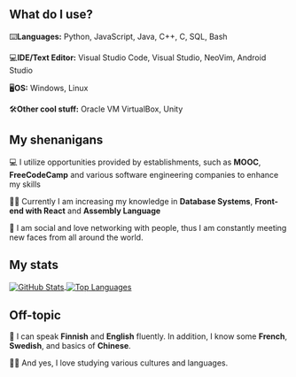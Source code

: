 What do I use?
---
⌨️**Languages:**
Python, JavaScript, Java, C++, C, SQL, Bash

💻**IDE/Text Editor:** 
Visual Studio Code, Visual Studio, NeoVim, Android Studio

🖥️**OS:**
Windows, Linux

🛠️**Other cool stuff:**
 Oracle VM VirtualBox, Unity

My shenanigans
---
:computer: I utilize opportunities provided by establishments, such as **MOOC**, **FreeCodeCamp** and various software engineering companies to enhance my skills

💂‍♂️ Currently I am increasing my knowledge in **Database Systems**, **Front-end with React** and **Assembly Language**

🤝 I am social and love networking with people, thus I am constantly meeting new faces from all around the world.

My stats
---
<div>
    <a href="https://github.com/anuraghazra/github-readme-stats">
        <img align="center" src="https://github-readme-stats.vercel.app/api?username=captaincluster&show_icons=true&theme=radical" alt="GitHub Stats" />
    </a>
    <a href="https://github.com/anuraghazra/github-readme-stats">
        <img align="center" src="https://github-readme-stats.vercel.app/api/top-langs/?username=captaincluster&layout=compact&theme=radical" alt="Top Languages" />
    </a>
</div>

Off-topic
---
📢 I can speak **Finnish** and **English** fluently. In addition, I know some **French**, **Swedish**, and basics of **Chinese**. 

🧑‍🎓 And yes, I love studying various cultures and languages.
